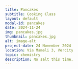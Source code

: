```yaml
---
title: Pancakes
subtitle: Cooking Class
layout: default
modal-id: pancakes
date: 2024-11-24
img: pancakes.jpg
thumbnail: pancakes.jpg
alt: image-alt
project-date: 24 November 2024
location: Via Mameli 3, Vercity
topic: chemistry 
description: No salt this time.
---
```

